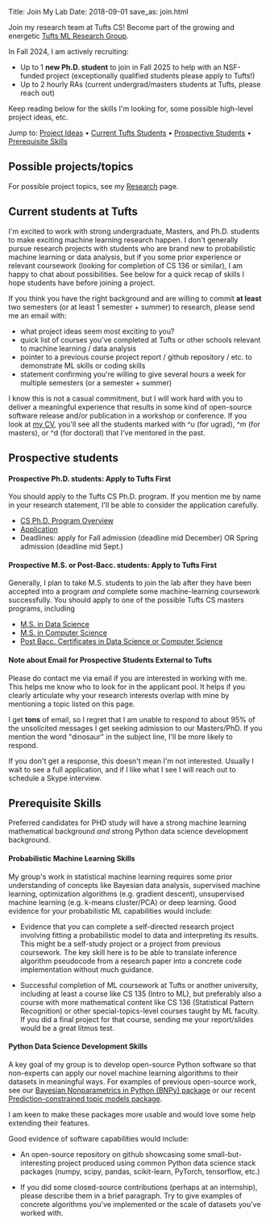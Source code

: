 Title: Join My Lab
Date: 2018-09-01
save_as: join.html

Join my research team at Tufts CS! Become part of the growing and energetic [Tufts ML Research Group](https://www.cs.tufts.edu/research/ml/).

In Fall 2024, I am actively recruiting:

* Up to 1 **new Ph.D. student** to join in Fall 2025 to help with an NSF-funded project (exceptionally qualified students please apply to Tufts!)
* Up to 2 hourly RAs (current undergrad/masters students at Tufts, please reach out)

Keep reading below for the skills I'm looking for, some possible high-level project ideas, etc.

Jump to: [Project Ideas](#project_ideas) &#8226; [Current Tufts Students](#current_tufts_students) &#8226; [Prospective Students](#prospective_students) &#8226; [Prerequisite Skills](#prereq_skills)


<a name="project_ideas"></a>
## Possible projects/topics

For possible project topics, see my [Research](research.html) page.

<a name="current_tufts_students"> </a>
## Current students at Tufts

I'm excited to work with strong undergraduate, Masters, and Ph.D. students to make exciting machine learning research happen. I don't generally pursue research projects with students who are brand new to probabilistic machine learning or data analysis, but if you some prior experience or relevant coursework (looking for completion of CS 136 or similar), I am happy to chat about possibilities. See below for a quick recap of skills I hope students have before joining a project.

If you think you have the right background and are willing to commit **at least** two semesters (or at least 1 semester + summer) to research, please send me an email with:

* what project ideas seem most exciting to you?
* quick list of courses you've completed at Tufts or other schools relevant to machine learning / data analysis
* pointer to a previous course project report / github repository / etc. to demonstrate ML skills or coding skills
* statement confirming you're willing to give several hours a week for multiple semesters (or a semester + summer)

I know this is not a casual commitment, but I will work hard with you to deliver a meaningful experience that results in some kind of open-source software release and/or publication in a workshop or conference.
If you look at [my CV](/cv.html), you'll see all the students marked with ^u (for ugrad), ^m (for masters), or ^d (for doctoral) that I've mentored in the past.

<a name="prospective_students"> </a>
## Prospective students

#### Prospective Ph.D. students: Apply to Tufts First

You should apply to the Tufts CS Ph.D. program. If you mention me by name in your research statement, I'll be able to consider the application carefully.

* [CS Ph.D. Program Overview](https://engineering.tufts.edu/cs/current/phd/computer-science)
* [Application](https://gradase.admissions.tufts.edu/apply/)
* Deadlines: apply for Fall admission (deadline mid December) OR Spring admission (deadline mid Sept.)

#### Prospective M.S. or Post-Bacc. students: Apply to Tufts First

Generally, I plan to take M.S. students to join the lab after they have been accepted into a program *and* complete some machine-learning coursework successfully. You should apply to one of the possible Tufts CS masters programs, including

* [M.S. in Data Science](https://asegrad.tufts.edu/academics/explore-graduate-programs/data-science)
* [M.S. in Computer Science](https://engineering.tufts.edu/cs/prospective/masters)
* [Post Bacc. Certificates in Data Science or Computer Science](https://engineering.tufts.edu/cs/prospective/certificate-postbac)

#### Note about Email for Prospective Students External to Tufts

Please do contact me via email if you are interested in working with me. This helps me know who to look for in the applicant pool. It helps if you clearly articulate why your research interests overlap with mine by mentioning a topic listed on this page.

I get **tons** of email, so I regret that I am unable to respond to about 95% of the unsolicited messages I get seeking admission to our Masters/PhD. If you mention the word "dinosaur" in the subject line, I'll be more likely to respond.

If you don't get a response, this doesn't mean I'm not interested. Usually I wait to see a full application, and if I like what I see I will reach out to schedule a Skype interview. 


<a name="prereq_skills"></a>
## Prerequisite Skills

Preferred candidates for PHD study will have a strong machine learning mathematical background *and* strong Python data science development background.

#### Probabilistic Machine Learning Skills

My group's work in statistical machine learning requires some prior understanding of concepts like Bayesian data analysis, supervised machine learning, optimization algorithms (e.g. gradient descent), unsupervised machine learning (e.g. k-means cluster/PCA) or deep learning. Good evidence for your probabilistic ML capabilities would include:

* Evidence that you can complete a self-directed research project involving fitting a probabilistic model to data and interpreting its results. This might be a self-study project or a project from previous coursework. The key skill here is to be able to translate inference algorithm pseudocode from a research paper into a concrete code implementation without much guidance.

* Successful completion of ML coursework at Tufts or another university, including at least a course like CS 135 (Intro to ML), but preferably also a course with more mathematical content like CS 136 (Statistical Pattern Recognition) or other special-topics-level courses taught by ML faculty. If you did a final project for that course, sending me your report/slides would be a great litmus test.


#### Python Data Science Development Skills

A key goal of my group is to develop open-source Python software so that non-experts can apply our novel machine learning algorithms to their datasets in meaningful ways. For examples of previous open-source work, see our [Bayesian Nonparametrics in Python (BNPy) package](https://bnpy.readthedocs.io) or our recent [Prediction-constrained topic models package](https://github.com/dtak/prediction-constrained-topic-models).

I am keen to make these packages more usable and would love some help extending their features. 

Good evidence of software capabilities would include:

* An open-source repository on github showcasing some small-but-interesting project produced using common Python data science stack packages (numpy, scipy, pandas, scikit-learn, PyTorch, tensorflow, etc.)

* If you did some closed-source contributions (perhaps at an internship), please describe them in a brief paragraph. Try to give examples of concrete algorithms you've implemented or the scale of datasets you've worked with.


